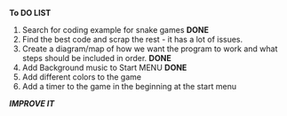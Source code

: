  __To DO LIST__

1. Search for coding example for snake games __DONE__ 
2. Find the best code and scrap the rest - it has a lot of issues.
3. Create a diagram/map of how we want the program to work and what steps should be included in order. __DONE__
4. Add Background music to Start MENU __DONE__
5. Add different colors to the game  
6. Add a timer to the game in the beginning at the start menu 

___IMPROVE IT___
